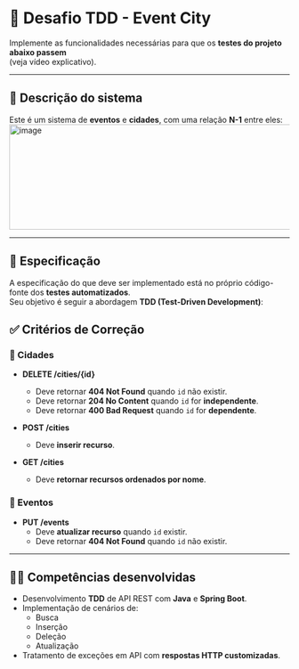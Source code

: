 # 📌 Desafio TDD - Event City

Implemente as funcionalidades necessárias para que os **testes do projeto abaixo passem**  
(veja vídeo explicativo).

---

## 📝 Descrição do sistema

Este é um sistema de **eventos** e **cidades**, com uma relação **N-1** entre eles:
<img width="601" height="189" alt="image" src="https://github.com/user-attachments/assets/20915a1d-9189-4fb4-8a0b-9e3375a58795" />

---

## 🎯 Especificação

A especificação do que deve ser implementado está no próprio código-fonte dos **testes automatizados**.  
Seu objetivo é seguir a abordagem **TDD (Test-Driven Development)**:
## ✅ Critérios de Correção

### 🔹 Cidades
- **DELETE /cities/{id}**
  - Deve retornar **404 Not Found** quando `id` não existir.
  - Deve retornar **204 No Content** quando `id` for **independente**.
  - Deve retornar **400 Bad Request** quando `id` for **dependente**.

- **POST /cities**
  - Deve **inserir recurso**.

- **GET /cities**
  - Deve **retornar recursos ordenados por nome**.

### 🔹 Eventos
- **PUT /events**
  - Deve **atualizar recurso** quando `id` existir.
  - Deve retornar **404 Not Found** quando `id` não existir.

---

## 🧑‍💻 Competências desenvolvidas

- Desenvolvimento **TDD** de API REST com **Java** e **Spring Boot**.
- Implementação de cenários de:
  - Busca  
  - Inserção  
  - Deleção  
  - Atualização  
- Tratamento de exceções em API com **respostas HTTP customizadas**.
